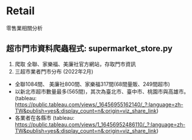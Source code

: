 # Retail
零售業相關分析

## 超市門市資料爬蟲程式: supermarket_store.py 
1. 爬取 全聯、家樂福、美廉社官方網站，存取門市資訊
2. 三超市業者門市分布 (2022年2月)
  * 全聯1084間、 美廉社800間、家樂福317間(68間量販、249間超市)
  * 以新北市超市數量最多(565間)，其次為臺北市、臺中市、桃園市與高雄市。(tableau: https://public.tableau.com/views/_16456955162140/_?:language=zh-TW&publish=yes&:display_count=n&:origin=viz_share_link)
  * 各業者在各縣市 (tableau: https://public.tableau.com/views/1_16456952486110/_?:language=zh-TW&publish=yes&:display_count=n&:origin=viz_share_link)
